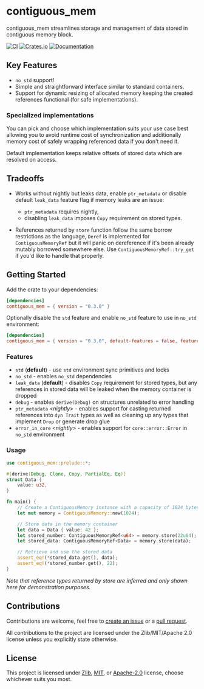 # contiguous_mem

contiguous_mem streamlines storage and management of data stored in contiguous
memory block.

[![CI](https://github.com/Caellian/contiguous_mem/actions/workflows/rust.yml/badge.svg)](https://github.com/Caellian/contiguous_mem/actions/workflows/rust.yml)
[![Crates.io](https://img.shields.io/crates/v/contiguous_mem)](https://crates.io/crates/contiguous_mem)
[![Documentation](https://docs.rs/contiguous_mem/badge.svg)](https://docs.rs/contiguous_mem)

## Key Features

- `no_std` support!
- Simple and straightforward interface similar to standard containers.
- Support for dynamic resizing of allocated memory keeping the created
  references functional (for safe implementations).

### Specialized implementations

You can pick and choose which implementation suits your use case best allowing
you to avoid runtime cost of synchronization and additionally memory cost of
safely wrapping referenced data if you don't need it.

Default implementation keeps relative offsets of stored data which are resolved
on access.

## Tradeoffs

- Works without nightly but leaks data, enable `ptr_metadata` or disable default
  `leak_data` feature flag if memory leaks are an issue:

  - `ptr_metadata` requires nightly,
  - disabling `leak_data` imposes `Copy` requirement on stored types.

- References returned by `store` function follow the same borrow restrictions as the
  language, `Deref` is implemented for `ContiguousMemoryRef` but it will panic on
  dereference if it's been already mutably borrowed somewhere else.
  Use `ContiguousMemoryRef::try_get` if you'd like to handle that properly.

## Getting Started

Add the crate to your dependencies:

```toml
[dependencies]
contiguous_mem = { version = "0.3.0" }
```

Optionally disable the `std` feature and enable `no_std` feature to use in `no_std` environment:

```toml
[dependencies]
contiguous_mem = { version = "0.3.0", default-features = false, features = ["no_std"] }
```

### Features

- `std` (**default**) - use `std` environment sync primitives and locks
- `no_std` - enables `no_std` dependencies
- `leak_data` (**default**) - disables `Copy` requirement for stored types, but any
  references in stored data will be leaked when the memory container is dropped
- `debug` - enables `derive(Debug)` on structures unrelated to error handling
- `ptr_metadata` &lt;_nightly_&gt; - enables support for casting returned references
  into `dyn Trait` types as well as cleaning up any types that implement `Drop`
  or generate drop glue
- `error_in_core` &lt;_nightly_&gt; - enables support for `core::error::Error` in `no_std` environment

### Usage

```rust
use contiguous_mem::prelude::*;

#[derive(Debug, Clone, Copy, PartialEq, Eq)]
struct Data {
    value: u32,
}

fn main() {
    // Create a ContiguousMemory instance with a capacity of 1024 bytes and 1-byte alignment
    let mut memory = ContiguousMemory::new(1024);

    // Store data in the memory container
    let data = Data { value: 42 };
    let stored_number: ContiguousMemoryRef<u64> = memory.store(22u64);
    let stored_data: ContiguousMemoryRef<Data> = memory.store(data);

    // Retrieve and use the stored data
    assert_eq!(*stored_data.get(), data);
    assert_eq!(*stored_number.get(), 22);
}
```

<cite>Note that reference types returned by store are inferred and only shown
here for demonstration purposes.</cite>

## Contributions

Contributions are welcome, feel free to
[create an issue](https://github.com/Caellian/contiguous_mem/issues) or a
[pull request](https://github.com/Caellian/contiguous_mem/pulls).

All contributions to the project are licensed under the Zlib/MIT/Apache 2.0
license unless you explicitly state otherwise.

## License

This project is licensed under [Zlib](./LICENSE_ZLIB), [MIT](./LICENSE_MIT), or
[Apache-2.0](./LICENSE_APACHE) license, choose whichever suits you most.
